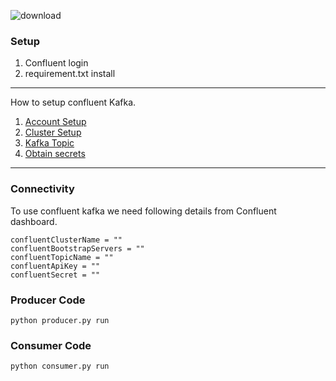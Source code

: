 ![download](https://user-images.githubusercontent.com/34875169/169837256-b5cce5b4-0b10-4a5b-82b7-926f10690437.png)


### Setup 
1. Confluent login
2. requirement.txt install 

***
How to setup confluent Kafka.
1. [Account Setup](Confluent%20Account.md)
2. [Cluster Setup](ClusterSetup.md)
3. [Kafka Topic](Confluent%20Topic%20Creation.md)
4. [Obtain secrets](Kafka%20key%20and%20secrets.md)
***


### Connectivity
To use confluent kafka we need following details from Confluent dashboard.

```
confluentClusterName = ""
confluentBootstrapServers = ""
confluentTopicName = ""
confluentApiKey = ""
confluentSecret = ""
```
### Producer Code
```
python producer.py run
```
### Consumer Code
```
python consumer.py run
```
